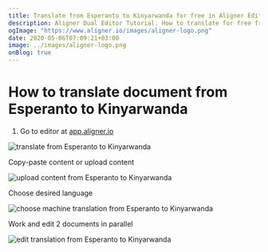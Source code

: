 ```yaml
---
title: Translate from Esperanto to Kinyarwanda for free in Aligner Editor
description: Aligner Dual Editor Tutorial. How to translate for free from Esperanto to Kinyarwanda. Aligner is multilingual document management platform. 
ogImage: "https://www.aligner.io/images/aligner-logo.png"
date: 2020-05-06T07:09:21+03:00
image: ../images/aligner-logo.png
onBlog: true
---
```


# How to translate document from Esperanto to Kinyarwanda

1. Go to editor at [app.aligner.io](https://app.aligner.io "Aligner App web page")

![translate from Esperanto to Kinyarwanda](../aligner-blank-editor.png "translate from Esperanto to Kinyarwanda")

Copy-paste content or upload content

![upload content from Esperanto to Kinyarwanda](../aligner-uploaded-document.png "upload content from Esperanto to Kinyarwanda")

Choose desired language

![choose machine translation from Esperanto to Kinyarwanda](../aligner-language-dropdown.png "choose machine translation from Esperanto to Kinyarwanda")

Work and edit 2 documents in parallel

![edit translation from Esperanto to Kinyarwanda](../aligner-double-sitded-editor.png "edit translation from Esperanto to Kinyarwanda")

